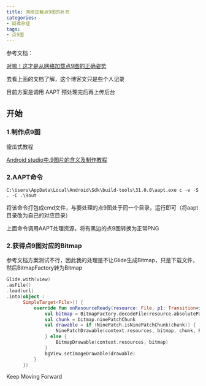 ```yaml
---
title: 网络加载点9图的补充
categories: 
- 疑难杂症
tags:
- 点9图
---
```







 参考文档：

[对嘛！这才是从网络加载点9图的正确姿势](https://juejin.cn/post/7147458316103811108)

去看上面的文档了解，这个博客文只是些个人记录

目前方案是调用 AAPT 预处理完后再上传后台

## 开始

### 1.制作点9图

傻瓜式教程

[Android studio中.9图片的含义及制作教程](https://blog.csdn.net/sunbinkang/article/details/77331718)

### 2.AAPT命令

``` 
C:\Users\AppData\Local\Android\Sdk\build-tools\31.0.0\aapt.exe c -v -S  . -C .\9out
```

将该命令打包成cmd文件，与要处理的点9图处于同一个目录，运行即可（将aapt目录改为自己的对应目录）

上面命令调用AAPT处理资源，将有黑边的点9图转换为正常PNG



### 2.获得点9图对应的Bitmap

参考文档方案测试不行，因此我的处理是不让Glide生成Bitmap，只是下载文件，然后BitmapFactory转为Bitmap

``` kotlin
Glide.with(view)
.asFile()
.load(url)
.into(object :
      SimpleTarget<File>() {
          override fun onResourceReady(resource: File, p1: Transition<in File>?) {
              val bitmap = BitmapFactory.decodeFile(resource.absolutePath)
              val chunk = bitmap.ninePatchChunk
              val drawable = if (NinePatch.isNinePatchChunk(chunk)) {
                  NinePatchDrawable(context.resources, bitmap, chunk, Rect(), null)
              } else {
                  BitmapDrawable(context.resources, bitmap)
              }
              bgView.setImageDrawable(drawable)
          }
      })
```



Keep Moving Forward
